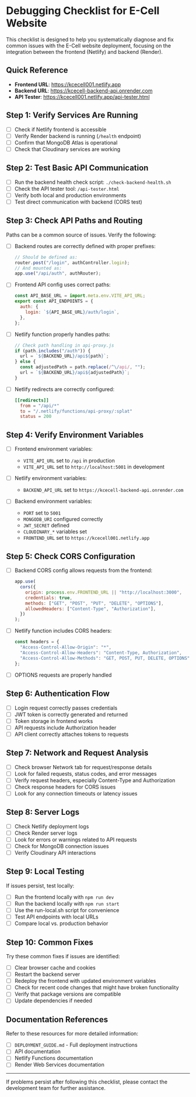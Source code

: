 # Debugging Checklist for E-Cell Website

This checklist is designed to help you systematically diagnose and fix common issues with the E-Cell website deployment, focusing on the integration between the frontend (Netlify) and backend (Render).

## Quick Reference

- **Frontend URL**: https://kcecell001.netlify.app
- **Backend URL**: https://kcecell-backend-api.onrender.com
- **API Tester**: https://kcecell001.netlify.app/api-tester.html

## Step 1: Verify Services Are Running

- [ ] Check if Netlify frontend is accessible
- [ ] Verify Render backend is running (`/health` endpoint)
- [ ] Confirm that MongoDB Atlas is operational
- [ ] Check that Cloudinary services are working

## Step 2: Test Basic API Communication

- [ ] Run the backend health check script: `./check-backend-health.sh`
- [ ] Check the API tester tool: `/api-tester.html`
- [ ] Verify both local and production environments
- [ ] Test direct communication with backend (CORS test)

## Step 3: Check API Paths and Routing

Paths can be a common source of issues. Verify the following:

- [ ] Backend routes are correctly defined with proper prefixes:

  ```javascript
  // Should be defined as:
  router.post("/login", authController.login);
  // And mounted as:
  app.use("/api/auth", authRouter);
  ```

- [ ] Frontend API config uses correct paths:

  ```javascript
  const API_BASE_URL = import.meta.env.VITE_API_URL;
  export const API_ENDPOINTS = {
    auth: {
      login: `${API_BASE_URL}/auth/login`,
    },
  };
  ```

- [ ] Netlify function properly handles paths:

  ```javascript
  // Check path handling in api-proxy.js
  if (path.includes("/auth")) {
    url = `${BACKEND_URL}/api${path}`;
  } else {
    const adjustedPath = path.replace(/^\/api/, "");
    url = `${BACKEND_URL}/api${adjustedPath}`;
  }
  ```

- [ ] Netlify redirects are correctly configured:
  ```toml
  [[redirects]]
    from = "/api/*"
    to = "/.netlify/functions/api-proxy/:splat"
    status = 200
  ```

## Step 4: Verify Environment Variables

- [ ] Frontend environment variables:

  - `VITE_API_URL` set to `/api` in production
  - `VITE_API_URL` set to `http://localhost:5001` in development

- [ ] Netlify environment variables:

  - `BACKEND_API_URL` set to `https://kcecell-backend-api.onrender.com`

- [ ] Backend environment variables:
  - `PORT` set to `5001`
  - `MONGODB_URI` configured correctly
  - `JWT_SECRET` defined
  - `CLOUDINARY_*` variables set
  - `FRONTEND_URL` set to `https://kcecell001.netlify.app`

## Step 5: Check CORS Configuration

- [ ] Backend CORS config allows requests from the frontend:

  ```javascript
  app.use(
    cors({
      origin: process.env.FRONTEND_URL || "http://localhost:3000",
      credentials: true,
      methods: ["GET", "POST", "PUT", "DELETE", "OPTIONS"],
      allowedHeaders: ["Content-Type", "Authorization"],
    })
  );
  ```

- [ ] Netlify function includes CORS headers:

  ```javascript
  const headers = {
    "Access-Control-Allow-Origin": "*",
    "Access-Control-Allow-Headers": "Content-Type, Authorization",
    "Access-Control-Allow-Methods": "GET, POST, PUT, DELETE, OPTIONS",
  };
  ```

- [ ] OPTIONS requests are properly handled

## Step 6: Authentication Flow

- [ ] Login request correctly passes credentials
- [ ] JWT token is correctly generated and returned
- [ ] Token storage in frontend works
- [ ] API requests include Authorization header
- [ ] API client correctly attaches tokens to requests

## Step 7: Network and Request Analysis

- [ ] Check browser Network tab for request/response details
- [ ] Look for failed requests, status codes, and error messages
- [ ] Verify request headers, especially Content-Type and Authorization
- [ ] Check response headers for CORS issues
- [ ] Look for any connection timeouts or latency issues

## Step 8: Server Logs

- [ ] Check Netlify deployment logs
- [ ] Check Render server logs
- [ ] Look for errors or warnings related to API requests
- [ ] Check for MongoDB connection issues
- [ ] Verify Cloudinary API interactions

## Step 9: Local Testing

If issues persist, test locally:

- [ ] Run the frontend locally with `npm run dev`
- [ ] Run the backend locally with `npm run start`
- [ ] Use the run-local.sh script for convenience
- [ ] Test API endpoints with local URLs
- [ ] Compare local vs. production behavior

## Step 10: Common Fixes

Try these common fixes if issues are identified:

- [ ] Clear browser cache and cookies
- [ ] Restart the backend server
- [ ] Redeploy the frontend with updated environment variables
- [ ] Check for recent code changes that might have broken functionality
- [ ] Verify that package versions are compatible
- [ ] Update dependencies if needed

## Documentation References

Refer to these resources for more detailed information:

- [ ] `DEPLOYMENT_GUIDE.md` - Full deployment instructions
- [ ] API documentation
- [ ] Netlify Functions documentation
- [ ] Render Web Services documentation

---

If problems persist after following this checklist, please contact the development team for further assistance.
